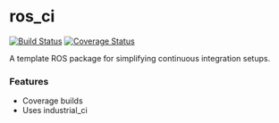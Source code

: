 # ros_ci

[![Build Status](https://travis-ci.org/dronecrew/ros_ci.svg?branch=master)](https://travis-ci.org/dronecrew/ros_ci)
[![Coverage Status](https://coveralls.io/repos/github/dronecrew/ros_ci/badge.svg?branch=master)](https://coveralls.io/github/dronecrew/ros_ci?branch=master)

A template ROS package for simplifying continuous integration setups.

### Features

* Coverage builds
* Uses industrial_ci
